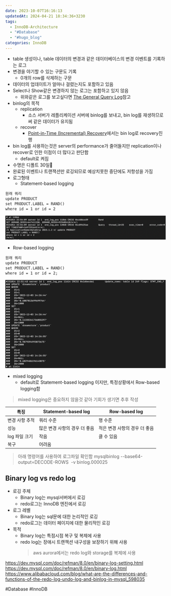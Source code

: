 ```yaml
---
date: 2023-10-07T16:16:13
updatedAt: 2024-04-21 18:34:36+3230
tags:
  - InnoDB-Architecture
  - "#Database"
  - "#hugo_blog"
categories: InnoDB
---
```

- table 생성이나, table 데이터의 변경과 같은 데이터베이스의 변경 이벤트를 기록하는 로그
- 변경을 야기할 수 있는 구문도 기록
	- 0개의 row를 삭제하는 구문
- 데이터의 업데이트가 얼마나 걸렸는지도 포함하고 있음
- Select나 Show같은 변경하지 않는 로그는 포함하고 있지 않음
	- 위와같은 로그를 보고싶다면 [The General Query Log](https://dev.mysql.com/doc/refman/8.0/en/query-log.html "5.4.3 The General Query Log")참고
- binlog의 목적
	- replication
		- 소스 서버가 레플리케이션 서버에 binlog를 보내고, bin log를 재생하므로써 같은 데이터가 유지됨
	- recover
		- [Point-in-Time (Incremental) Recovery](https://dev.mysql.com/doc/refman/8.0/en/point-in-time-recovery.html "7.5 Point-in-Time (Incremental) Recovery")에서는 bin log로 recovery진행
- bin log를 사용하는것은 server의 performance가 줄어들지만 replication이나 recover로 인한 이점이 더 많다고 판단함
	- default로 켜짐
- 수명은 디폴트 30일
- 완료된 이벤트나 트랜잭션만 로깅되므로 예상치못한 중단에도 저항성을 가짐
- 로그형태
	- Statement-based logging 
```
원래 쿼리
update PRODUCT
set PRODUCT.LABEL = RAND()
where id = 1 or id = 2
```
![Pasted image 20231014225459](real-resource-image/Pasted%20image%2020231014225459.png)

- Row-based logging
```
원래 쿼리
update PRODUCT  
set PRODUCT.LABEL = RAND()  
where id = 1 or id = 2;
```
![Pasted image 20231014225322](real-resource-image/Pasted%20image%2020231014225322.png)
- mixed logging
	- default로 Statement-based logging 이지만, 특정상황에서 Row-based logging함
> mixed logging은 중요하지 않을것 같아 기회가 생기면 추후 작성


|특징|Statement-based log|Row-based log|
|-------|---------|-----|
|변경 사항 추적|쿼리 수준|행 수준|
|성능|많은 변경 사항의 경우 더 좋음|적은 변경 사항의 경우 더 좋음|
|log 파일 크기|작음|클 수 있음|
|복구|어려움|

> 아래 명령어를 사용하여 로그파일 확인함
> mysqlbinlog --base64-output=DECODE-ROWS  -v binlog.000025
## Binary log vs redo log

- 로깅 주체
	- Binary log는 mysql서버에서 로깅
	- redo로그는 InnoDB 엔진에서 로깅
- 로그 레벨
	- Binary log는 sql문에 대한 논리적인 로깅
	- redo로그는 데이터 페이지에 대한 물리적인 로깅
- 목적
	- Binary log는 특점시점 복구 및 복제에 사용
	- redo log는 장애시 트랜잭션 내구성을 보장하기 위해 사용
		> aws aurora에서는 redo log와 storage를 복제에 사용



https://dev.mysql.com/doc/refman/8.0/en/binary-log-setting.html
https://dev.mysql.com/doc/refman/8.0/en/binary-log.html
https://www.alibabacloud.com/blog/what-are-the-differences-and-functions-of-the-redo-log-undo-log-and-binlog-in-mysql_598035

#Database 
#InnoDB 
